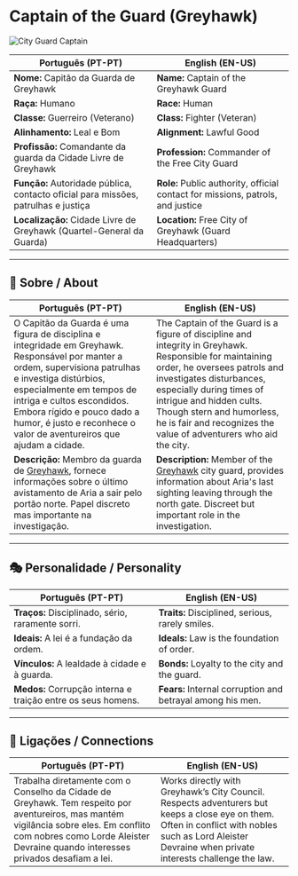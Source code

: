 # Captain of the Guard (Greyhawk)

![City Guard Captain](assets/npc/npc_blank.png)

| **Português (PT-PT)** | **English (EN-US)** |
| --------------------- | ------------------- |
| **Nome:** Capitão da Guarda de Greyhawk | **Name:** Captain of the Greyhawk Guard |
| **Raça:** Humano | **Race:** Human |
| **Classe:** Guerreiro (Veterano) | **Class:** Fighter (Veteran) |
| **Alinhamento:** Leal e Bom | **Alignment:** Lawful Good |
| **Profissão:** Comandante da guarda da Cidade Livre de Greyhawk | **Profession:** Commander of the Free City Guard |
| **Função:** Autoridade pública, contacto oficial para missões, patrulhas e justiça | **Role:** Public authority, official contact for missions, patrols, and justice |
| **Localização:** Cidade Livre de Greyhawk (Quartel-General da Guarda) | **Location:** Free City of Greyhawk (Guard Headquarters) |

---

## 📖 Sobre / About

| **Português (PT-PT)**                                                                                                                                                                                                                                                                                                 | **English (EN-US)**                                                                                                                                                                                                                                                                                                        |
| --------------------------------------------------------------------------------------------------------------------------------------------------------------------------------------------------------------------------------------------------------------------------------------------------------------------- | -------------------------------------------------------------------------------------------------------------------------------------------------------------------------------------------------------------------------------------------------------------------------------------------------------------------------- |
| O Capitão da Guarda é uma figura de disciplina e integridade em Greyhawk. Responsável por manter a ordem, supervisiona patrulhas e investiga distúrbios, especialmente em tempos de intriga e cultos escondidos. Embora rígido e pouco dado a humor, é justo e reconhece o valor de aventureiros que ajudam a cidade. | The Captain of the Guard is a figure of discipline and integrity in Greyhawk. Responsible for maintaining order, he oversees patrols and investigates disturbances, especially during times of intrigue and hidden cults. Though stern and humorless, he is fair and recognizes the value of adventurers who aid the city. |
| **Descrição:** Membro da guarda de [Greyhawk](cidade_de_greyhawk.md), fornece informações sobre o último avistamento de Aria a sair pelo portão norte. Papel discreto mas importante na investigação.                                                                                                                 | **Description:** Member of the [Greyhawk](cidade_de_greyhawk.md) city guard, provides information about Aria's last sighting leaving through the north gate. Discreet but important role in the investigation.                                                                                                              |

---

## 🎭 Personalidade / Personality

| **Português (PT-PT)** | **English (EN-US)** |
| --------------------- | ------------------- |
| **Traços:** Disciplinado, sério, raramente sorri. | **Traits:** Disciplined, serious, rarely smiles. |
| **Ideais:** A lei é a fundação da ordem. | **Ideals:** Law is the foundation of order. |
| **Vínculos:** A lealdade à cidade e à guarda. | **Bonds:** Loyalty to the city and the guard. |
| **Medos:** Corrupção interna e traição entre os seus homens. | **Fears:** Internal corruption and betrayal among his men. |

---

## 🔗 Ligações / Connections

| **Português (PT-PT)** | **English (EN-US)** |
| --------------------- | ------------------- |
| Trabalha diretamente com o Conselho da Cidade de Greyhawk. Tem respeito por aventureiros, mas mantém vigilância sobre eles. Em conflito com nobres como Lorde Aleister Devraine quando interesses privados desafiam a lei. | Works directly with Greyhawk’s City Council. Respects adventurers but keeps a close eye on them. Often in conflict with nobles such as Lord Aleister Devraine when private interests challenge the law. |















